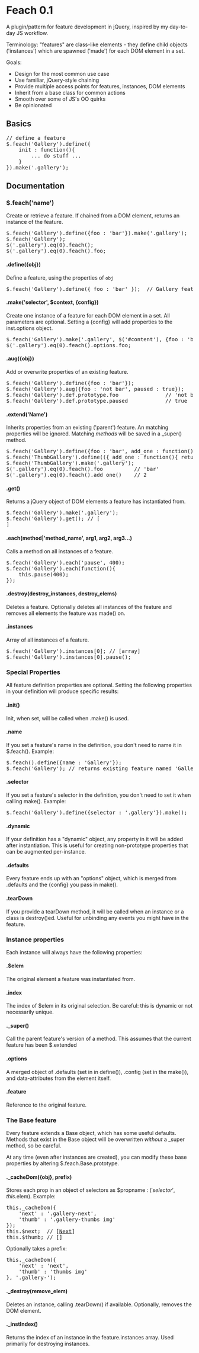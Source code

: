 # Feach 0.1

A plugin/pattern for feature development in jQuery, inspired by my day-to-day JS workflow. 

Terminology: "features" are class-like elements - they define child objects ('instances') which are spawned ('made') for each DOM element in a set.

Goals:

- Design for the most common use case
- Use familiar, jQuery-style chaining
- Provide multiple access points for features, instances, DOM elements
- Inherit from a base class for common actions
- Smooth over some of JS's OO quirks
- Be opinionated

## Basics

<pre>// define a feature
$.feach('Gallery').define({
	init : function(){ 
		... do stuff ...
	}
}).make('.gallery');
</pre>


## Documentation

<h3 id="feach">$.feach('name')</h3>

Create or retrieve a feature. If chained from a DOM element, returns an instance of the feature.

<pre>
$.feach('Gallery').define({foo : 'bar'}).make('.gallery');
$.feach('Gallery');                                         // Gallery feature
$('.gallery').eq(0).feach();                                // Gallery instance
$('.gallery').eq(0).feach().foo;                            // 'bar'
</pre>



<h4 id="feach_define">.define({obj})</h4>

Define a feature, using the properties of <code>obj</code>

<pre>
$.feach('Gallery').define({ foo : 'bar' });  // Gallery feature
</pre>

<h4 id="feach_make">.make('selector', $context, {config})</h4>

Create one instance of a feature for each DOM element in a set. All parameters are optional. Setting a {config} will add properties to the inst.options object.

<pre>
$.feach('Gallery').make('.gallery', $('#content'), {foo : 'bar'})
$('.gallery').eq(0).feach().options.foo;                          // 'bar'
</pre>

<h4 id="feach_aug">.aug({obj})</h4>

Add or overwrite properties of an existing feature. 

<pre>
$.feach('Gallery').define({foo : 'bar'});
$.feach('Gallery').aug({foo : 'not bar', paused : true});
$.feach('Gallery').def.prototype.foo               // 'not bar'
$.feach('Gallery').def.prototype.paused            // true
</pre>

<h4 id="feach_extend">.extend('Name')</h4>

Inherits properties from an existing ('parent') feature. An matching properties will be ignored. Matching _methods_ will be saved in a _super() method.

<pre>
$.feach('Gallery').define({foo : 'bar', add_one : function(){ return 1; }});
$.feach('ThumbGallery').define(({ add_one : function(){ return 1 + this._super() }}).extend('Gallery');
$.feach('ThumbGallery').make('.gallery');
$('.gallery').eq(0).feach().foo          // 'bar'
$('.gallery').eq(0).feach().add_one()    // 2
</pre>

<h4 id="feach_get">.get()</h4>

Returns a jQuery object of DOM elements a feature has instantiated from.

<pre>
$.feach('Gallery').make('.gallery');
$.feach('Gallery').get(); // [<div class="gallery"></div><div class="gallery">]
</pre>

<h4 id="feach_each">.each(method|'method_name', arg1, arg2, arg3...)</h3>

Calls a method on all instances of a feature.

<pre>
$.feach('Gallery').each('pause', 400);
$.feach('Gallery').each(function(){
	this.pause(400);
});
</pre>

<h4 id="feach_instances">.destroy(destroy_instances, destroy_elems)</h4>

Deletes a feature. Optionally deletes all instances of the feature and removes all elements the feature was made() on.

<h4 id="feach_instances">.instances</h4>

Array of all instances of a feature.

<pre>
$.feach('Gallery').instances[0]; // [array]
$.feach('Gallery').instances[0].pause();
</pre>




<h3 id="special">Special Properties</h3>

All feature definition properties are optional. Setting the following properties in your definition will produce specific results: 

<h4 id="special_init">.init()</h4>

Init, when set, will be called when .make() is used.

<h4 id="special_name">.name</h4>

If you set a feature's name in the definition, you don't need to name it in $.feach(). Example:

<pre>
$.feach().define({name : 'Gallery'});
$.feach('Gallery'); // returns existing feature named 'Gallery'
</pre>

<h4 id="special_selector">.selector</h4>

If you set a feature's selector in the definition, you don't need to set it when calling make(). Example:

<pre>
$.feach('Gallery').define({selector : '.gallery'}).make();
</pre>

<h4 id="special_dynamic">.dynamic</h4>

If your definition has a "dynamic" object, any property in it will be added after instantiation. This is useful for creating non-prototype properties that can be augmented per-instance.

<h4 id="special_defaults">.defaults</h4>

Every feature ends up with an "options" object, which is merged from .defaults and the {config} you pass in make().

<h4 id="special_teardown">.tearDown</h4>

If you provide a tearDown method, it will be called when an instance or a class is destroy()ed. Useful for unbinding any events you might have in the feature.



<h3 id="instance">Instance properties</h3>

Each instance will always have the following properties:

<h4 id="instance_elem">.$elem</h4>

The original element a feature was instantiated from.

<h4 id="instance_index">.index</h4>

The index of $elem in its original selection. Be careful: this is dynamic or not necessarily unique. 

<h4 id="instance_super">._super()</h4>

Call the parent feature's version of a method. This assumes that the current feature has been $.extended

<h4 id="instance_options">.options</h4>

A merged object of .defaults (set in in define()), .config (set in the make()), and data-attributes from the element itself.

<h4 id="instance_feature">.feature</h4>

Reference to the original feature.



<h3 id="base">The Base feature</h3>

Every feature extends a Base object, which has some useful defaults. Methods that exist in the Base object will be overwritten _without_ a _super method, so be careful.

At any time (even after instances are created), you can modify these base properties by altering $.feach.Base.prototype.

<h4 id="base_cachedom">._cacheDom({obj}, prefix)</h4>

Stores each prop in an object of selectors as $propname : $('selector', this.$elem). Example:

<pre>
this._cacheDom({
	'next' : '.gallery-next',
	'thumb' : '.gallery-thumbs img'
});
this.$next;  // [<a href="#">Next</a>]
this.$thumb; // [<img /><img /><img />]
</pre>

Optionally takes a prefix:

<pre>
this._cacheDom({
	'next' : 'next',
	'thumb' : 'thumbs img'
}, '.gallery-');
</pre>

<h4 id="base_destroy">._destroy(remove_elem)</h4>

Deletes an instance, calling .tearDown() if available. Optionally, removes the DOM element. 

<h4 id="base_instIndex">._instIndex()</h4>

Returns the index of an instance in the feature.instances array. Used primarily for destroying instances.
